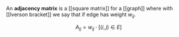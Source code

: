 An **adjacency matrix** is a [[square matrix]] for a [[graph]] where with [[Iverson bracket]] we say that if edge has weight $w_{ij}$.

$$
A_{ij} = w_{ij }\cdot \left[(i, j) \in E\right]
$$